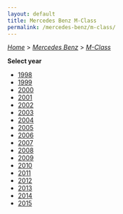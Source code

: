 ```yaml
---
layout: default
title: Mercedes Benz M-Class
permalink: /mercedes-benz/m-class/
---
```

[*Home*](/) > [*Mercedes Benz*](/mercedes-benz/) > [*M-Class*](/mercedes-benz/m-class/)

**Select year**

- [1998](/mercedes-benz/m-class/1998/)
- [1999](/mercedes-benz/m-class/1999/)
- [2000](/mercedes-benz/m-class/2000/)
- [2001](/mercedes-benz/m-class/2001/)
- [2002](/mercedes-benz/m-class/2002/)
- [2003](/mercedes-benz/m-class/2003/)
- [2004](/mercedes-benz/m-class/2004/)
- [2005](/mercedes-benz/m-class/2005/)
- [2006](/mercedes-benz/m-class/2006/)
- [2007](/mercedes-benz/m-class/2007/)
- [2008](/mercedes-benz/m-class/2008/)
- [2009](/mercedes-benz/m-class/2009/)
- [2010](/mercedes-benz/m-class/2010/)
- [2011](/mercedes-benz/m-class/2011/)
- [2012](/mercedes-benz/m-class/2012/)
- [2013](/mercedes-benz/m-class/2013/)
- [2014](/mercedes-benz/m-class/2014/)
- [2015](/mercedes-benz/m-class/2015/)